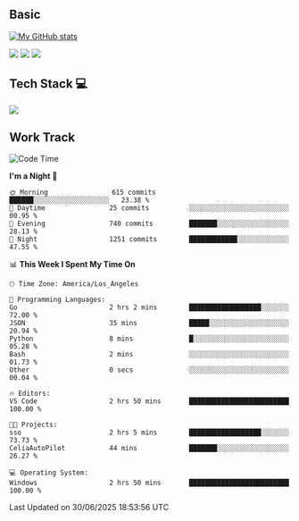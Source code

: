 ## Basic
 
[![My GitHub stats](https://github-readme-stats.vercel.app/api?username=Zzhihon&show_icons=true&theme=purple)](https://github.com/Zzhihon)
 
 [![](https://img.shields.io/badge/website-4493f8?style=for-the-badge&logo=About.me&logoColor=purple)](https://tatakal.com/)
 [![](https://img.shields.io/badge/RSS-4493f8?style=for-the-badge&logo=rss&logoColor=purple)](https://tatakal.com/feed/)
 [![](https://img.shields.io/badge/Email-4493f8?style=for-the-badge&logo=gmail&logoColor=purple)](mailto:bt1q@tatakal.com)

## Tech Stack 💻

<a href="https://skillicons.dev">
  <img src="https://skillicons.dev/icons?i=py,html,css,javascript,bash,java,vue,go,nodejs,cpp" />
</a>

</br>

## Work Track

<!--START_SECTION:waka-->
![Code Time](http://img.shields.io/badge/Code%20Time-419%20hrs%2034%20mins-blue)

**I'm a Night 🦉** 

```text
🌞 Morning                615 commits         ██████░░░░░░░░░░░░░░░░░░░   23.38 % 
🌆 Daytime                25 commits          ░░░░░░░░░░░░░░░░░░░░░░░░░   00.95 % 
🌃 Evening                740 commits         ███████░░░░░░░░░░░░░░░░░░   28.13 % 
🌙 Night                  1251 commits        ████████████░░░░░░░░░░░░░   47.55 % 
```


📊 **This Week I Spent My Time On** 

```text
🕑︎ Time Zone: America/Los_Angeles

💬 Programming Languages: 
Go                       2 hrs 2 mins        ██████████████████░░░░░░░   72.00 % 
JSON                     35 mins             █████░░░░░░░░░░░░░░░░░░░░   20.94 % 
Python                   8 mins              █░░░░░░░░░░░░░░░░░░░░░░░░   05.28 % 
Bash                     2 mins              ░░░░░░░░░░░░░░░░░░░░░░░░░   01.73 % 
Other                    0 secs              ░░░░░░░░░░░░░░░░░░░░░░░░░   00.04 % 

🔥 Editors: 
VS Code                  2 hrs 50 mins       █████████████████████████   100.00 % 

🐱‍💻 Projects: 
sso                      2 hrs 5 mins        ██████████████████░░░░░░░   73.73 % 
CeliaAutoPilot           44 mins             ███████░░░░░░░░░░░░░░░░░░   26.27 % 

💻 Operating System: 
Windows                  2 hrs 50 mins       █████████████████████████   100.00 % 
```


 Last Updated on 30/06/2025 18:53:56 UTC
<!--END_SECTION:waka-->

